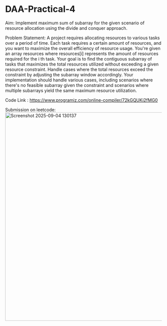 # DAA-Practical-4
Aim: Implement maximum sum of subarray for the given scenario of resource allocation using the divide and conquer approach.

Problem Statement:
A project requires allocating resources to various tasks over a period of time. Each task
requires a certain amount of resources, and you want to maximize the overall efficiency of
resource usage. You&#39;re given an array resources where resources[i] represents the amount of
resources required for the i th task. Your goal is to find the contiguous subarray of tasks that
maximizes the total resources utilized without exceeding a given resource constraint.
Handle cases where the total resources exceed the constraint by adjusting the subarray
window accordingly. Your implementation should handle various cases, including scenarios
where there&#39;s no feasible subarray given the constraint and scenarios where multiple
subarrays yield the same maximum resource utilization.

Code Link : https://www.programiz.com/online-compiler/72kGQUKi2fMG0

Submission on leetcode:
<img width="1510" height="672" alt="Screenshot 2025-09-04 130137" src="https://github.com/user-attachments/assets/5e9dbb11-0e36-4ffe-8580-b823fa121c32" />
